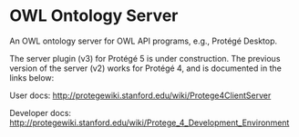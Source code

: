 OWL Ontology Server
===================

An OWL ontology server for OWL API programs, e.g., Protégé Desktop.

The server plugin (v3) for Protégé 5 is under construction. The previous version of the server (v2) works for Protégé 4, and is documented in the links below:

User docs: http://protegewiki.stanford.edu/wiki/Protege4ClientServer

Developer docs: http://protegewiki.stanford.edu/wiki/Protege_4_Development_Environment
